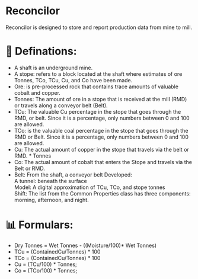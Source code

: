 # Reconcilor
Reconcilor is designed to store and report production data from mine to mill.

# 💫 Definations:
- A shaft is an underground mine.
- A stope: refers to a block located at the shaft where estimates of ore Tonnes, TCo, TCu, Cu, and Co have been made. 
- Ore: is pre-processed rock that contains trace amounts of valuable cobalt and copper.
- Tonnes: The amount of ore in a stope that is received at the mill (RMD) or travels along a conveyor belt (Belt).
- TCu: The valuable Cu percentage in the stope that goes through the RMD, or belt. Since it is a percentage, only numbers between 0 and 100 are allowed.
- TCo: is the valuable coal percentage in the stope that goes through the RMD or Belt. Since it is a percentage, only numbers between 0 and 100 are allowed.
- Cu: The actual amount of copper in the stope that travels via the belt or RMD. * Tonnes
- Co: The actual amount of cobalt that enters the Stope and travels via the Belt or RMD.
- Belt: From the shaft, a conveyor belt Developed: <br>A tunnel: beneath the surface <br>Model: A digital approximation of TCu, TCo, and stope tonnes <br>Shift: The list from the Common Properties class has three components: morning, afternoon, and night.

# 📊 Formulars:

- Dry Tonnes = Wet Tonnes - ((Moisture/100)* Wet Tonnes)
- TCu = (ContainedCu/Tonnes) * 100
- TCo = (ContainedCu/Tonnes) * 100
- Cu = (TCu/100) * Tonnes;
- Co = (TCo/100) * Tonnes;
